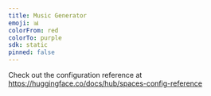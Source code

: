 ```yaml
---
title: Music Generator
emoji: 📊
colorFrom: red
colorTo: purple
sdk: static
pinned: false
---
```


Check out the configuration reference at https://huggingface.co/docs/hub/spaces-config-reference
